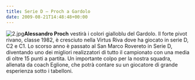 ```yaml
---
title: Serie D – Proch a Gardolo
date: 2009-08-21T14:48:48+00:00
---
```

![2.jpg](http://www.basketgardolo.it/wp-content/uploads/2009/08/2.jpg)**Alessandro Proch** vestirà i colori gialloblu del Gardolo. Il forte pivot rivano, classe 1982, è cresciuto nella Virtus Riva dove ha giocato in serie D, C2 e C1. Lo scorso anno è passato al San Marco Rovereto in Serie D, diventando uno dei migliori realizzatori di tutto il campionato con una media di oltre 15 punti a partita. Un importante colpo per la nostra squadra, allenata da coach Eglione, che potrà contare su un giocatore di grande esperienza sotto i tabelloni.